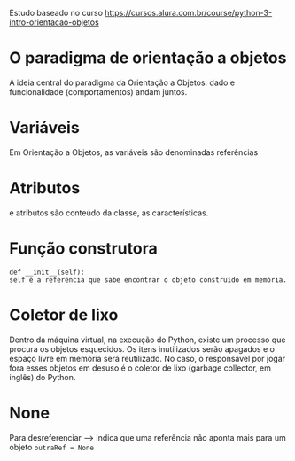 Estudo baseado no curso https://cursos.alura.com.br/course/python-3-intro-orientacao-objetos

# O paradigma de orientação a objetos
A ideia central do paradigma da Orientação a Objetos: dado e funcionalidade (comportamentos) andam juntos.

# Variáveis
Em Orientação a Objetos, as variáveis são denominadas referências

# Atributos
 e atributos são conteúdo da classe, as características.

# Função construtora
```
def __init__(self):
self é a referência que sabe encontrar o objeto construído em memória. 
```
# Coletor de lixo
Dentro da máquina virtual, na execução do Python, existe um processo que procura os objetos esquecidos. Os itens inutilizados serão apagados e o espaço livre em memória será reutilizado. No caso, o responsável por jogar fora esses objetos em desuso é o coletor de lixo (garbage collector, em inglês) do Python.

# None
Para desreferenciar --> indica que uma referência não aponta mais para um objeto
`outraRef = None`